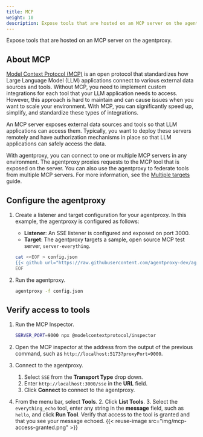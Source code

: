 ```yaml
---
title: MCP
weight: 10
description: Expose tools that are hosted on an MCP server on the agentproxy. 
---
```


Expose tools that are hosted on an MCP server on the agentproxy. 

## About MCP

[Model Context Protocol (MCP)](https://modelcontextprotocol.io/introduction) is an open protocol that standardizes how Large Language Model (LLM) applications connect to various external data sources and tools. Without MCP, you need to implement custom integrations for each tool that your LLM application needs to access. However, this approach is hard to maintain and can cause issues when you want to scale your environment. With MCP, you can significantly speed up, simplify, and standardize these types of integrations.

An MCP server exposes external data sources and tools so that LLM applications can access them. Typically, you want to deploy these servers remotely and have authorization mechanisms in place so that LLM applications can safely access the data.

With agentproxy, you can connect to one or multiple MCP servers in any environment. The agentproxy proxies requests to the MCP tool that is exposed on the server. You can also use the agentproxy to federate tools from multiple MCP servers. For more information, see the [Multiple targets](/docs/setup/examples/multiple-targets) guide. 

## Configure the agentproxy

1. Create a listener and target configuration for your agentproxy. In this example, the agentproxy is configured as follows: 
   * **Listener**: An SSE listener is configured and exposed on port 3000. 
   * **Target**: The agentproxy targets a sample, open source MCP test server, `server-everything`. 
   ```sh
   cat <<EOF > config.json
   {{< github url="https://raw.githubusercontent.com/agentproxy-dev/agentproxy/refs/heads/main/examples/basic/config.json" >}}
   EOF
   ```

2. Run the agentproxy. 
   ```sh
   agentproxy -f config.json
   ```
   
## Verify access to tools

1. Run the MCP Inspector. 
   ```sh
   SERVER_PORT=9000 npx @modelcontextprotocol/inspector
   ```

2. Open the MCP inspector at the address from the output of the previous command, such as `http://localhost:5173?proxyPort=9000`.

3. Connect to the agentproxy. 
   1. Select `SSE` from the **Transport Type** drop down. 
   2. Enter `http://localhost:3000/sse` in the **URL** field. 
   3. Click **Connect** to connect to the agentproxy. 
   
4. From the menu bar, select **Tools**. 
   2. Click **List Tools**. 
   3. Select the `everything_echo` tool, enter any string in the **message** field, such as `hello`, and click **Run Tool**. Verify that access to the tool is granted and that you see your message echoed. 
      {{< reuse-image src="img/mcp-access-granted.png" >}}